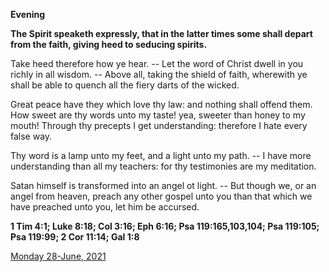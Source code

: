 **Evening**

**The Spirit speaketh expressly, that in the latter times some shall depart from the faith, giving heed to seducing spirits.**
 
Take heed therefore how ye hear. -- Let the word of Christ dwell in you richly in all wisdom. -- Above all, taking the shield of faith, wherewith ye shall be able to quench all the fiery darts of the wicked.
 
Great peace have they which love thy law: and nothing shall offend them. How sweet are thy words unto my taste! yea, sweeter than honey to my mouth! Through thy precepts I get understanding: therefore I hate every false way.
 
Thy word is a lamp unto my feet, and a light unto my path. -- I have more understanding than all my teachers: for thy testimonies are my meditation.
 
Satan himself is transformed into an angel ot light. -- But though we, or an angel from heaven, preach any other gospel unto you than that which we have preached unto you, let him be accursed.  

**1 Tim 4:1; Luke 8:18; Col 3:16; Eph 6:16; Psa 119:165,103,104; Psa 119:105; Psa 119:99; 2 Cor 11:14; Gal 1:8**

[Monday 28-June, 2021](https://t.me/daily_light)
